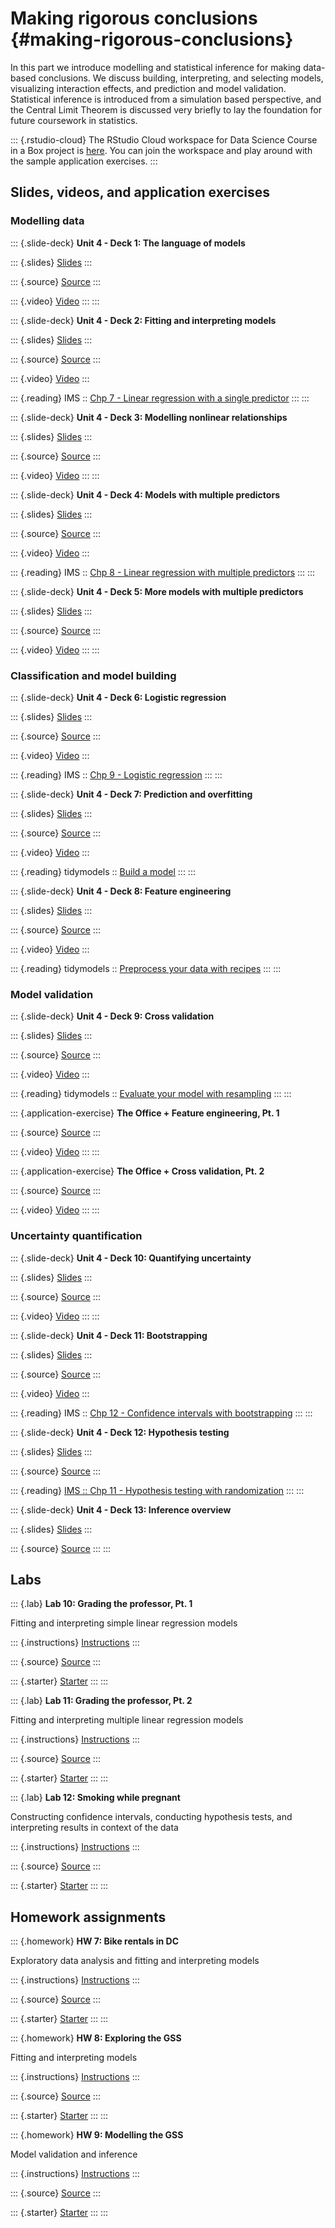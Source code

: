 # Making rigorous conclusions {#making-rigorous-conclusions}

In this part we introduce modelling and statistical inference for making data-based conclusions.
We discuss building, interpreting, and selecting models, visualizing interaction effects, and prediction and model validation.
Statistical inference is introduced from a simulation based perspective, and the Central Limit Theorem is discussed very briefly to lay the foundation for future coursework in statistics.

::: {.rstudio-cloud}
The RStudio Cloud workspace for Data Science Course in a Box project is [here](https://rstudio.cloud/spaces/1655/join?access_code=5rdjusfIYF5iI0Gum2vNsBDLdtdnIEELBkf2EivK).
You can join the workspace and play around with the sample application exercises.
:::

## Slides, videos, and application exercises

### Modelling data

::: {.slide-deck}
**Unit 4 - Deck 1: The language of models**

::: {.slides}
[Slides](https://rstudio-education.github.io/datascience-box/course-materials/slides/u4-d01-language-of-models/u4-d01-language-of-models.html#1)
:::

::: {.source}
[Source](https://github.com/rstudio-education/datascience-box/tree/master/course-materials/slides/u4-d01-language-of-models)
:::

::: {.video}
[Video](https://youtu.be/MWkkvDopBKc)
:::
:::

::: {.slide-deck}
**Unit 4 - Deck 2: Fitting and interpreting models**

::: {.slides}
[Slides](https://rstudio-education.github.io/datascience-box/course-materials/slides/u4-d02-fitting-interpreting-models/u4-d02-fitting-interpreting-models.html#1)
:::

::: {.source}
[Source](https://github.com/rstudio-education/datascience-box/tree/master/course-materials/slides/u4-d02-fitting-interpreting-models)
:::

::: {.video}
[Video](https://youtu.be/69U92Q3pwnA)
:::

::: {.reading}
IMS :: [Chp 7 - Linear regression with a single predictor](https://openintro-ims.netlify.app/model-slr.html)
:::
:::

::: {.slide-deck}
**Unit 4 - Deck 3: Modelling nonlinear relationships**

::: {.slides}
[Slides](https://rstudio-education.github.io/datascience-box/course-materials/slides/u4-d03-modeling-nonlinear-relationships/u4-d03-modeling-nonlinear-relationships.html#1)
:::

::: {.source}
[Source](https://github.com/rstudio-education/datascience-box/tree/master/course-materials/slides/u4-d03-modeling-nonlinear-relationships)
:::

::: {.video}
[Video](https://youtu.be/j4MZ6ZdHnHg)
:::
:::

::: {.slide-deck}
**Unit 4 - Deck 4: Models with multiple predictors**

::: {.slides}
[Slides](https://rstudio-education.github.io/datascience-box/course-materials/slides/u4-d04-model-multiple-predictors/u4-d04-model-multiple-predictors.html#1)
:::

::: {.source}
[Source](https://github.com/rstudio-education/datascience-box/tree/master/course-materials/slides/u4-d04-model-multiple-predictors)
:::

::: {.video}
[Video](https://youtu.be/mjkNabD4oi4)
:::

::: {.reading}
IMS :: [Chp 8 - Linear regression with multiple predictors](https://openintro-ims.netlify.app/model-mlr.html)
:::
:::

::: {.slide-deck}
**Unit 4 - Deck 5: More models with multiple predictors**

::: {.slides}
[Slides](https://rstudio-education.github.io/datascience-box/course-materials/slides/u4-d05-more-model-multiple-predictors/u4-d05-more-model-multiple-predictors.html#1)
:::

::: {.source}
[Source](https://github.com/rstudio-education/datascience-box/tree/master/course-materials/slides/u4-d05-more-model-multiple-predictors)
:::

::: {.video}
[Video](https://youtu.be/nJAYRnLPb10)
:::
:::

### Classification and model building

::: {.slide-deck}
**Unit 4 - Deck 6: Logistic regression**

::: {.slides}
[Slides](https://rstudio-education.github.io/datascience-box/course-materials/slides/u4-d06-logistic-reg/u4-d06-logistic-reg.html#1)
:::

::: {.source}
[Source](https://github.com/rstudio-education/datascience-box/tree/master/course-materials/slides/u4-d06-logistic-reg)
:::

::: {.video}
[Video](https://youtu.be/AidXFYSYfJg)
:::

::: {.reading}
IMS :: [Chp 9 - Logistic regression](https://openintro-ims.netlify.app/model-logistic.html)
:::
:::

::: {.slide-deck}
**Unit 4 - Deck 7: Prediction and overfitting**

::: {.slides}
[Slides](https://rstudio-education.github.io/datascience-box/course-materials/slides/u4-d07-prediction-overfitting/u4-d07-prediction-overfitting.html#1)
:::

::: {.source}
[Source](https://github.com/rstudio-education/datascience-box/tree/master/course-materials/slides/u4-d07-prediction-overfitting)
:::

::: {.video}
[Video](https://youtu.be/Qd4lu_Lmwi0)
:::

::: {.reading}
tidymodels :: [Build a model](https://www.tidymodels.org/start/models/)
:::
:::

::: {.slide-deck}
**Unit 4 - Deck 8: Feature engineering**

::: {.slides}
[Slides](https://rstudio-education.github.io/datascience-box/course-materials/slides/u4-d08-feature-engineering/u4-d08-feature-engineering.html#1)
:::

::: {.source}
[Source](https://github.com/rstudio-education/datascience-box/tree/master/course-materials/slides/u4-d08-feature-engineering)
:::

::: {.video}
[Video](https://youtu.be/wZt9ab4jBZ4)
:::

::: {.reading}
tidymodels :: [Preprocess your data with recipes](https://www.tidymodels.org/start/recipes/)
:::
:::

### Model validation

::: {.slide-deck}
**Unit 4 - Deck 9: Cross validation**

::: {.slides}
[Slides](https://rstudio-education.github.io/datascience-box/course-materials/slides/u4-d09-cross-validation/u4-d09-cross-validation.html#1)
:::

::: {.source}
[Source](https://github.com/rstudio-education/datascience-box/tree/master/course-materials/slides/u4-d09-cross-validation)
:::

::: {.video}
[Video](https://youtu.be/L1KfIISmUT4)
:::

::: {.reading}
tidymodels :: [Evaluate your model with resampling](https://www.tidymodels.org/start/resampling/)
:::
:::

::: {.application-exercise}
**The Office + Feature engineering, Pt. 1**

::: {.source}
[Source](https://github.com/rstudio-education/datascience-box/tree/master/course-materials/application-exercises/ae-09-feat-eng-cv/theoffice.Rmd)
:::

::: {.video}
[Video](https://youtu.be/qsUYstdN4LQ)
:::
:::

::: {.application-exercise}
**The Office + Cross validation, Pt. 2**

::: {.source}
[Source](https://github.com/rstudio-education/datascience-box/tree/master/course-materials/application-exercises/ae-09-feat-eng-cv/theoffice.Rmd)
:::

::: {.video}
[Video](https://youtu.be/WstIr94Fdjc)
:::
:::

### Uncertainty quantification

::: {.slide-deck}
**Unit 4 - Deck 10: Quantifying uncertainty**

::: {.slides}
[Slides](https://rstudio-education.github.io/datascience-box/course-materials/slides/u4-d10-quantify-uncertainty/u4-d10-quantify-uncertainty.html#1)
:::

::: {.source}
[Source](https://github.com/rstudio-education/datascience-box/tree/master/course-materials/slides/u4-d10-quantify-uncertainty)
:::

::: {.video}
[Video](https://youtu.be/LYpKrtZmQtI)
:::
:::

::: {.slide-deck}
**Unit 4 - Deck 11: Bootstrapping**

::: {.slides}
[Slides](https://rstudio-education.github.io/datascience-box/course-materials/slides/u4-d11-bootstrap/u4-d11-bootstrap.html#1)
:::

::: {.source}
[Source](https://github.com/rstudio-education/datascience-box/tree/master/course-materials/slides/u4-d11-bootstrap)
:::

::: {.video}
[Video](https://youtu.be/bdqpI3iVOso)
:::

::: {.reading}
IMS :: [Chp 12 - Confidence intervals with bootstrapping](https://openintro-ims.netlify.app/foundations-bootstrapping.html)
:::
:::

::: {.slide-deck}
**Unit 4 - Deck 12: Hypothesis testing**

::: {.slides}
[Slides](https://rstudio-education.github.io/datascience-box/course-materials/slides/u4-d12-hypothesis-testing/u4-d12-hypothesis-testing.html#1)
:::

::: {.source}
[Source](https://github.com/rstudio-education/datascience-box/tree/master/course-materials/slides/u4-d12-hypothesis-testing)
:::

::: {.reading}
[IMS :: Chp 11 - Hypothesis testing with randomization](https://openintro-ims.netlify.app/foundations-randomization.html)
:::
:::

::: {.slide-deck}
**Unit 4 - Deck 13: Inference overview**

::: {.slides}
[Slides](https://rstudio-education.github.io/datascience-box/course-materials/slides/u4-d13-inference-overview/u4-d13-inference-overview.html#1)
:::

::: {.source}
[Source](https://github.com/rstudio-education/datascience-box/tree/master/course-materials/slides/u4-d13-inference-overview)
:::
:::

## Labs

::: {.lab}
**Lab 10: Grading the professor, Pt. 1**

Fitting and interpreting simple linear regression models

::: {.instructions}
[Instructions](https://rstudio-education.github.io/datascience-box/course-materials/lab-instructions/lab-10/lab-10-slr-course-evals.html)
:::

::: {.source}
[Source](https://github.com/rstudio-education/datascience-box/tree/master/course-materials/lab-instructions/lab-10)
:::

::: {.starter}
[Starter](https://github.com/rstudio-education/datascience-box/tree/master/course-materials/starters/lab/lab-10-slr-course-evals)
:::
:::

::: {.lab}
**Lab 11: Grading the professor, Pt. 2**

Fitting and interpreting multiple linear regression models

::: {.instructions}
[Instructions](https://rstudio-education.github.io/datascience-box/course-materials/lab-instructions/lab-11/lab-11-mlr-course-evals.html)
:::

::: {.source}
[Source](https://github.com/rstudio-education/datascience-box/tree/master/course-materials/lab-instructions/lab-11)
:::

::: {.starter}
[Starter](https://github.com/rstudio-education/datascience-box/tree/master/course-materials/starters/lab/lab-11-mlr-course-evals)
:::
:::

::: {.lab}
**Lab 12: Smoking while pregnant**

Constructing confidence intervals, conducting hypothesis tests, and interpreting results in context of the data

::: {.instructions}
[Instructions](https://rstudio-education.github.io/datascience-box/course-materials/lab-instructions/lab-12/lab-12-inference-smoking.html)
:::

::: {.source}
[Source](https://github.com/rstudio-education/datascience-box/tree/master/course-materials/lab-instructions/lab-12)
:::

::: {.starter}
[Starter](https://github.com/rstudio-education/datascience-box/tree/master/course-materials/starters/lab/lab-12-inference-smoking)
:::
:::

## Homework assignments

::: {.homework}
**HW 7: Bike rentals in DC**

Exploratory data analysis and fitting and interpreting models

::: {.instructions}
[Instructions](https://rstudio-education.github.io/datascience-box/course-materials/hw-instructions/hw-07/hw-07-bike-rentals-dc.html)
:::

::: {.source}
[Source](https://github.com/rstudio-education/datascience-box/tree/master/course-materials/hw-instructions/hw-07)
:::

::: {.starter}
[Starter](https://github.com/rstudio-education/datascience-box/tree/master/course-materials/starters/hw/hw-07-bike-rentals-dc)
:::
:::

::: {.homework}
**HW 8: Exploring the GSS**

Fitting and interpreting models

::: {.instructions}
[Instructions](https://rstudio-education.github.io/datascience-box/course-materials/hw-instructions/hw-08/hw-08-exploring-gss.html)
:::

::: {.source}
[Source](https://github.com/rstudio-education/datascience-box/tree/master/course-materials/hw-instructions/hw-08)
:::

::: {.starter}
[Starter](https://github.com/rstudio-education/datascience-box/tree/master/course-materials/starters/hw/hw-08-exploring-gss)
:::
:::

::: {.homework}
**HW 9: Modelling the GSS**

Model validation and inference

::: {.instructions}
[Instructions](https://rstudio-education.github.io/datascience-box/course-materials/hw-instructions/hw-09/hw-09-modeling-gss.html)
:::

::: {.source}
[Source](https://github.com/rstudio-education/datascience-box/tree/master/course-materials/hw-instructions/hw-09)
:::

::: {.starter}
[Starter](https://github.com/rstudio-education/datascience-box/tree/master/course-materials/starters/hw/hw-09-modeling-gss)
:::
:::
